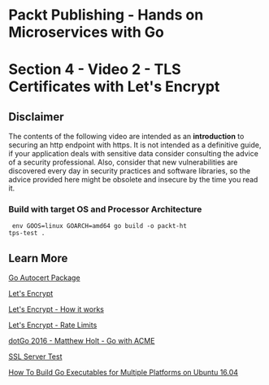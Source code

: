 # Packt Publishing - Hands on Microservices with Go
# Section 4 - Video 2 - TLS Certificates with Let's Encrypt

## Disclaimer

The contents of the following video are intended as an **introduction** to securing an http endpoint with https. It is not intended as a definitive guide, if your application deals with sensitive data consider consulting the advice of a security professional. Also, consider that new vulnerabilities are discovered every day in security practices and software libraries, so the advice provided here might be obsolete and insecure by the time you read it.

### Build with target OS and Processor Architecture

```
 env GOOS=linux GOARCH=amd64 go build -o packt-ht
tps-test .

```

## Learn More

[Go Autocert Package](golang.org/x/crypto/acme/autocert)

[Let's Encrypt](https://letsencrypt.org/)

[Let's Encrypt - How it works](https://letsencrypt.org/how-it-works/)

[Let's Encrypt - Rate Limits](https://letsencrypt.org/docs/rate-limits/)

[dotGo 2016 - Matthew Holt - Go with ACME](https://www.youtube.com/watch?v=KdX51QJWQTA)

[SSL Server Test](https://www.ssllabs.com/ssltest/)

[How To Build Go Executables for Multiple Platforms on Ubuntu 16.04](https://www.digitalocean.com/community/tutorials/how-to-build-go-executables-for-multiple-platforms-on-ubuntu-16-04)


